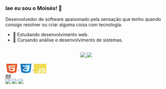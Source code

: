 ### Iae eu sou o Moisés! 👋
Desenvolvedor de software apaixonado pela sensação que tenho quando consigo resolver ou criar alguma coisa com tecnologia.
- 🔭 Estudando desenvolvimento web.
- 🌱 Cursando análise e desenvolvimento de sistemas.
 ##
<div align="center">
  <a href="https://github.com/Moises-Amorim">
  <img height="180em" src="https://github-readme-stats.vercel.app/api?username=moises-amorim&show_icons=true&theme=dark&include_all_commits=true&count_private=true"/>
  <img height="180em" src="https://github-readme-stats.vercel.app/api/top-langs/?username=moises-amorim&layout=compact&langs_count=7&theme=dark"/>
</div>
<div style="display: inline_block"><br>
  <img align="center" alt="Moises-HTML" height="30" width="40" src="https://raw.githubusercontent.com/devicons/devicon/master/icons/html5/html5-original.svg">
  <img align="center" alt="Moises-CSS" height="30" width="40" src="https://raw.githubusercontent.com/devicons/devicon/master/icons/css3/css3-original.svg">
  <img align="center" alt="Moises-Js" height="30" width="40" src="https://raw.githubusercontent.com/devicons/devicon/master/icons/javascript/javascript-plain.svg">
</div>
   ##
  <div> 
 <a href="https://discord.gg/Moisés#0973" target="_blank"><img src="https://img.shields.io/badge/Discord-7289DA?style=for-the-badge&logo=discord&logoColor=white"     target="_blank"></a> 
  <a href = "mailto:moisesna.deus@gmail.com"><img src="https://img.shields.io/badge/Gmail-D14836?style=for-the-badge&logo=gmail&logoColor=white" target="_blank"></a>
  <a href="https://www.linkedin.com/in/moisés-nascimento/" target="_blank"><img src="https://img.shields.io/badge/-LinkedIn-%230077B5?style=for-the-badge&logo=linkedin&logoColor=white" target="_blank"></a> 
</div>
